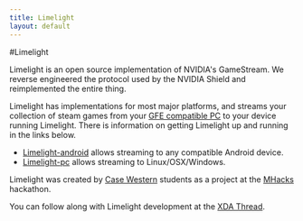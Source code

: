 ```yaml
---
title: Limelight
layout: default
---
```

#Limelight

Limelight is an open source implementation of NVIDIA's GameStream. We reverse
engineered the protocol used by the NVIDIA Shield and reimplemented the entire
thing.

Limelight has implementations for most major platforms, and streams your
collection of steam games from your
[GFE compatible PC](http://shield.nvidia.com/play-pc-games/) to your device
running Limelight. There is information on getting Limelight up and running in
the links below.

* [Limelight-android](https://github.com/limelight-stream/limelight-android)
  allows streaming to any compatible Android device.
* [Limelight-pc](https://github.com/limelight-stream/limelight-pc) allows
  streaming to Linux/OSX/Windows.

Limelight was created by [Case Western](http://case.edu) students as a project
at the [MHacks](http://mhacks.org) hackathon.

You can follow along with Limelight development at the [XDA
Thread](http://forum.xda-developers.com/showthread.php?t=2505510).

